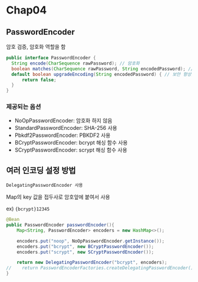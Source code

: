 # Chap04

## PasswordEncoder
암호 검증, 암호화 역할을 함

```java
public interface PasswordEncoder {
  String encode(CharSequence rawPassword); // 암호화
  boolean matches(CharSequence rawPassword, String encodedPassword); // 검증
  default boolean upgradeEncoding(String encodedPassword) { // 보안 향상을 위해 재 인코딩
      return false;
  }
}
```

### 제공되는 옵션
- NoOpPasswordEncoder: 암호화 하지 않음
- StandardPasswordEncoder: SHA-256 사용
- Pbkdf2PasswordEncoder: PBKDF2 사용
- BCryptPasswordEncoder: bcrypt 해싱 함수 사용
- SCryptPasswordEncoder: scrypt 해싱 함수 사용

## 여러 인코딩 설정 방법
`DelegatingPasswordEncoder 사용`

Map의 key 값을 접두사로 암호앞에 붙여서 사용

ex) `{bcrypt}12345`
```java
@Bean
public PasswordEncoder passwordEncoder(){
    Map<String, PasswordEncoder> encoders = new HashMap<>();

    encoders.put("noop", NoOpPasswordEncoder.getInstance());
    encoders.put("bcrypt", new BCryptPasswordEncoder());
    encoders.put("scrypt", new SCryptPasswordEncoder());

    return new DelegatingPasswordEncoder("bcrypt", encoders);
//    return PasswordEncoderFactories.createDelegatingPasswordEncoder();
}
```